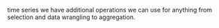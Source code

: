time series we have additional operations we can use for anything from selection and data wrangling to aggregation.

